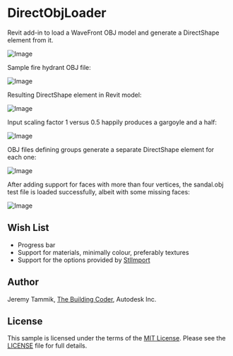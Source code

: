DirectObjLoader
===============

Revit add-in to load a WaveFront OBJ model and generate a DirectShape element from it.

![Image](https://github.com/jeremytammik/DirectObjLoader/blob/master/img/DirectObjLoader_app.png)

Sample fire hydrant OBJ file:

![Image](https://github.com/jeremytammik/DirectObjLoader/blob/master/img/fire_hydrant_closed_render.jpg)

Resulting DirectShape element in Revit model:

![Image](https://github.com/jeremytammik/DirectObjLoader/blob/master/img/fire_hydrant_closed_directshape_rvt.jpg)

Input scaling factor 1 versus 0.5 happily produces a gargoyle and a half:

![Image](https://github.com/jeremytammik/DirectObjLoader/blob/master/img/gargoyle2.png)

OBJ files defining groups generate a separate DirectShape element for each one:

![Image](https://github.com/jeremytammik/DirectObjLoader/blob/master/img/cart_groups_3.png)

After adding support for faces with more than four vertices, the sandal.obj test file is loaded successfully, albeit with some missing faces:

![Image](https://github.com/jeremytammik/DirectObjLoader/blob/master/img/sandal_with_gaps.png)


Wish List
---------

- Progress bar
- Support for materials, minimally colour, preferably textures
- Support for the options provided by [StlImport](https://github.com/jeremytammik/StlImport)


Author
------

Jeremy Tammik, [The Building Coder](http://thebuildingcoder.typepad.com), Autodesk Inc.


License
-------

This sample is licensed under the terms of the [MIT License](http://opensource.org/licenses/MIT). Please see the [LICENSE](LICENSE) file for full details.
